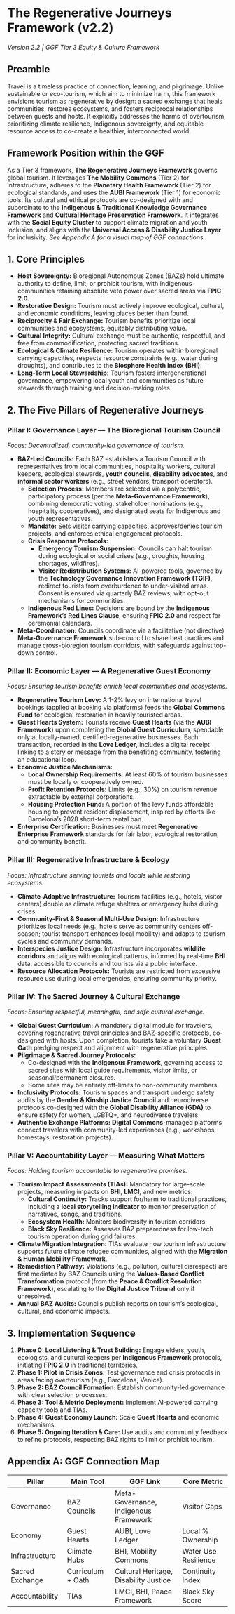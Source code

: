 # The Regenerative Journeys Framework (v2.2)

*Version 2.2 | GGF Tier 3 Equity & Culture Framework*

## Preamble
Travel is a timeless practice of connection, learning, and pilgrimage. Unlike sustainable or eco-tourism, which aim to minimize harm, this framework envisions tourism as regenerative by design: a sacred exchange that heals communities, restores ecosystems, and fosters reciprocal relationships between guests and hosts. It explicitly addresses the harms of overtourism, prioritizing climate resilience, Indigenous sovereignty, and equitable resource access to co-create a healthier, interconnected world.

## Framework Position within the GGF
As a Tier 3 framework, **The Regenerative Journeys Framework** governs global tourism. It leverages **The Mobility Commons** (Tier 2) for infrastructure, adheres to the **Planetary Health Framework** (Tier 2) for ecological standards, and uses the **AUBI Framework** (Tier 1) for economic tools. Its cultural and ethical protocols are co-designed with and subordinate to the **Indigenous & Traditional Knowledge Governance Framework** and **Cultural Heritage Preservation Framework**. It integrates with the **Social Equity Cluster** to support climate migration and youth inclusion, and aligns with the **Universal Access & Disability Justice Layer** for inclusivity. *See Appendix A for a visual map of GGF connections.*

## 1. Core Principles
- **Host Sovereignty:** Bioregional Autonomous Zones (BAZs) hold ultimate authority to define, limit, or prohibit tourism, with Indigenous communities retaining absolute veto power over sacred areas via **FPIC 2.0**.
- **Restorative Design:** Tourism must actively improve ecological, cultural, and economic conditions, leaving places better than found.
- **Reciprocity & Fair Exchange:** Tourism benefits prioritize local communities and ecosystems, equitably distributing value.
- **Cultural Integrity:** Cultural exchange must be authentic, respectful, and free from commodification, protecting sacred traditions.
- **Ecological & Climate Resilience:** Tourism operates within bioregional carrying capacities, respects resource constraints (e.g., water during droughts), and contributes to the **Biosphere Health Index (BHI)**.
- **Long-Term Local Stewardship:** Tourism fosters intergenerational governance, empowering local youth and communities as future stewards through training and decision-making roles.

## 2. The Five Pillars of Regenerative Journeys

### Pillar I: Governance Layer — The Bioregional Tourism Council
*Focus: Decentralized, community-led governance of tourism.*
- **BAZ-Led Councils:** Each BAZ establishes a Tourism Council with representatives from local communities, hospitality workers, cultural keepers, ecological stewards, **youth councils**, **disability advocates**, and **informal sector workers** (e.g., street vendors, transport operators).
  - **Selection Process:** Members are selected via a polycentric, participatory process (per the **Meta-Governance Framework**), combining democratic voting, stakeholder nominations (e.g., hospitality cooperatives), and designated seats for Indigenous and youth representatives.
  - **Mandate:** Sets visitor carrying capacities, approves/denies tourism projects, and enforces ethical engagement protocols.
  - **Crisis Response Protocols:** 
    - **Emergency Tourism Suspension:** Councils can halt tourism during ecological or social crises (e.g., droughts, housing shortages, wildfires).
    - **Visitor Redistribution Systems:** AI-powered tools, governed by the **Technology Governance Innovation Framework (TGIF)**, redirect tourists from overburdened to under-visited areas. Consent is ensured via quarterly BAZ reviews, with opt-out mechanisms for communities.
  - **Indigenous Red Lines:** Decisions are bound by the **Indigenous Framework’s Red Lines Clause**, ensuring **FPIC 2.0** and respect for ceremonial calendars.
- **Meta-Coordination:** Councils coordinate via a facilitative (not directive) **Meta-Governance Framework** sub-council to share best practices and manage cross-bioregion tourism corridors, with safeguards against top-down control.

### Pillar II: Economic Layer — A Regenerative Guest Economy
*Focus: Ensuring tourism benefits enrich local communities and ecosystems.*
- **Regenerative Tourism Levy:** A 1-2% levy on international travel bookings (applied at booking via platforms) feeds the **Global Commons Fund** for ecological restoration in heavily touristed areas.
- **Guest Hearts System:** Tourists receive **Guest Hearts** (via the **AUBI Framework**) upon completing the **Global Guest Curriculum**, spendable only at locally-owned, certified-regenerative businesses. Each transaction, recorded in the **Love Ledger**, includes a digital receipt linking to a story or message from the benefiting community, fostering an educational loop.
- **Economic Justice Mechanisms:**
  - **Local Ownership Requirements:** At least 60% of tourism businesses must be locally or cooperatively owned.
  - **Profit Retention Protocols:** Limits (e.g., 30%) on tourism revenue extractable by external corporations.
  - **Housing Protection Fund:** A portion of the levy funds affordable housing to prevent resident displacement, inspired by efforts like Barcelona’s 2028 short-term rental ban.
- **Enterprise Certification:** Businesses must meet **Regenerative Enterprise Framework** standards for fair labor, ecological restoration, and community benefit.

### Pillar III: Regenerative Infrastructure & Ecology
*Focus: Infrastructure serving tourists and locals while restoring ecosystems.*
- **Climate-Adaptive Infrastructure:** Tourism facilities (e.g., hotels, visitor centers) double as climate refuge shelters or emergency hubs during crises.
- **Community-First & Seasonal Multi-Use Design:** Infrastructure prioritizes local needs (e.g., hotels serve as community centers off-season; tourist transport enhances local mobility) and adapts to tourism cycles and community demands.
- **Interspecies Justice Design:** Infrastructure incorporates **wildlife corridors** and aligns with ecological patterns, informed by real-time **BHI** data, accessible to councils and tourists via a public interface.
- **Resource Allocation Protocols:** Tourists are restricted from excessive resource use during local emergencies, ensuring community priority.

### Pillar IV: The Sacred Journey & Cultural Exchange
*Focus: Ensuring respectful, meaningful, and safe cultural exchange.*
- **Global Guest Curriculum:** A mandatory digital module for travelers, covering regenerative travel principles and BAZ-specific protocols, co-designed with hosts. Upon completion, tourists take a voluntary **Guest Oath** pledging respect and alignment with regenerative principles.
- **Pilgrimage & Sacred Journey Protocols:** 
  - Co-designed with the **Indigenous Framework**, governing access to sacred sites with local guide requirements, visitor limits, or seasonal/permanent closures.
  - Some sites may be entirely off-limits to non-community members.
- **Inclusivity Protocols:** Tourism spaces and transport undergo safety audits by the **Gender & Kinship Justice Council** and neurodiverse protocols co-designed with the **Global Disability Alliance (GDA)** to ensure safety for women, LGBTQ+, and neurodiverse travelers.
- **Authentic Exchange Platforms:** **Digital Commons**-managed platforms connect travelers with community-led experiences (e.g., workshops, homestays, restoration projects).

### Pillar V: Accountability Layer — Measuring What Matters
*Focus: Holding tourism accountable to regenerative promises.*
- **Tourism Impact Assessments (TIAs):** Mandatory for large-scale projects, measuring impacts on **BHI**, **LMCI**, and new metrics:
  - **Cultural Continuity:** Tracks support for/harm to traditional practices, including a **local storytelling indicator** to monitor preservation of narratives, songs, and traditions.
  - **Ecosystem Health:** Monitors biodiversity in tourism corridors.
  - **Black Sky Resilience:** Assesses BAZ preparedness for low-tech tourism operation during grid failures.
- **Climate Migration Integration:** TIAs evaluate how tourism infrastructure supports future climate refugee communities, aligned with the **Migration & Human Mobility Framework**.
- **Remediation Pathway:** Violations (e.g., pollution, cultural disrespect) are first mediated by BAZ Councils using the **Values-Based Conflict Transformation** protocol (from the **Peace & Conflict Resolution Framework**), escalating to the **Digital Justice Tribunal** only if unresolved.
- **Annual BAZ Audits:** Councils publish reports on tourism’s ecological, cultural, and economic impacts.

## 3. Implementation Sequence
1. **Phase 0: Local Listening & Trust Building:** Engage elders, youth, ecologists, and cultural keepers per **Indigenous Framework** protocols, initiating **FPIC 2.0** in traditional territories.
2. **Phase 1: Pilot in Crisis Zones:** Test governance and crisis protocols in areas facing overtourism (e.g., Barcelona, Venice).
3. **Phase 2: BAZ Council Formation:** Establish community-led governance with clear selection processes.
4. **Phase 3: Tool & Metric Deployment:** Implement AI-powered carrying capacity tools and TIAs.
5. **Phase 4: Guest Economy Launch:** Scale **Guest Hearts** and economic mechanisms.
6. **Phase 5: Ongoing Iteration & Care:** Use audits and community feedback to refine protocols, respecting BAZ rights to limit or prohibit tourism.

## Appendix A: GGF Connection Map
| Pillar          | Main Tool               | GGF Link                              | Core Metric            |
|-----------------|-------------------------|---------------------------------------|------------------------|
| Governance      | BAZ Councils            | Meta-Governance, Indigenous Framework | Visitor Caps           |
| Economy         | Guest Hearts            | AUBI, Love Ledger                     | Local % Ownership      |
| Infrastructure  | Climate Hubs            | BHI, Mobility Commons                 | Water Use Resilience   |
| Sacred Exchange | Curriculum + Oath       | Cultural Heritage, Disability Justice | Continuity Index       |
| Accountability  | TIAs                    | LMCI, BHI, Peace Framework            | Black Sky Score        |